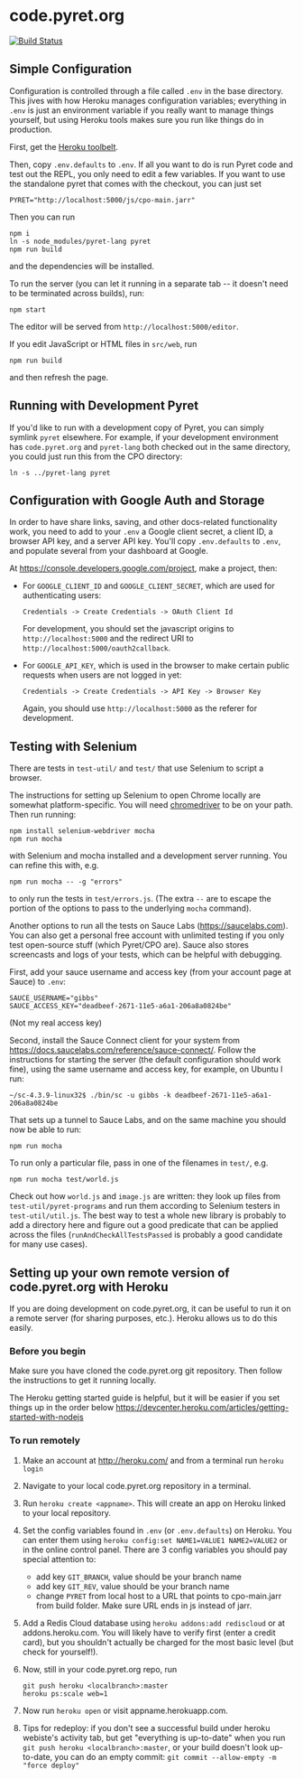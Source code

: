 # code.pyret.org

[![Build Status](https://travis-ci.org/brownplt/code.pyret.org.svg)](https://travis-ci.org/brownplt/code.pyret.org)

## Simple Configuration

Configuration is controlled through a file called `.env` in the base directory.
This jives with how Heroku manages configuration variables; everything in `.env`
is just an environment variable if you really want to manage things yourself,
but using Heroku tools makes sure you run like things do in production.

First, get the [Heroku toolbelt](https://toolbelt.heroku.com/).

Then, copy `.env.defaults` to `.env`. If all you want to do is run Pyret code
and test out the REPL, you only need to edit a few variables. If you want to use
the standalone pyret that comes with the checkout, you can just set

```env
PYRET="http://localhost:5000/js/cpo-main.jarr"
```

Then you can run

```console
npm i
ln -s node_modules/pyret-lang pyret
npm run build
```

and the dependencies will be installed.

To run the server (you can let it running in a separate tab -- it doesn't need
to be terminated across builds), run:

```console
npm start
```

The editor will be served from `http://localhost:5000/editor`.

If you edit JavaScript or HTML files in `src/web`, run

```console
npm run build
```

and then refresh the page.

## Running with Development Pyret

If you'd like to run with a development copy of Pyret, you can simply symlink
`pyret` elsewhere. For example, if your development environment has
`code.pyret.org` and `pyret-lang` both checked out in the same directory, you
could just run this from the CPO directory:

```console
ln -s ../pyret-lang pyret
```

## Configuration with Google Auth and Storage

In order to have share links, saving, and other docs-related functionality work,
you need to add to your `.env` a Google client secret, a client ID, a browser
API key, and a server API key. You'll copy `.env.defaults` to `.env`, and
populate several from your dashboard at Google.

At <https://console.developers.google.com/project>, make a project, then:

- For `GOOGLE_CLIENT_ID` and `GOOGLE_CLIENT_SECRET`, which are used for
  authenticating users:

  ```text
  Credentials -> Create Credentials -> OAuth Client Id
  ```

  For development, you should set the javascript origins to
  `http://localhost:5000` and the redirect URI to
  `http://localhost:5000/oauth2callback`.

- For `GOOGLE_API_KEY`, which is used in the browser to make certain public
  requests when users are not logged in yet:

  ```text
  Credentials -> Create Credentials -> API Key -> Browser Key
  ```

  Again, you should use `http://localhost:5000` as the referer for development.

## Testing with Selenium

There are tests in `test-util/` and `test/` that use Selenium to script a
browser.

The instructions for setting up Selenium to open Chrome locally are somewhat
platform-specific. You will need
[chromedriver](https://sites.google.com/a/chromium.org/chromedriver/) to be on
your path. Then run running:

```console
npm install selenium-webdriver mocha
npm run mocha
```

with Selenium and mocha installed and a development server running. You can
refine this with, e.g.

```console
npm run mocha -- -g "errors"
```

to only run the tests in `test/errors.js`. (The extra `--` are to escape the
portion of the options to pass to the underlying `mocha` command).

Another options to run all the tests on Sauce Labs (<https://saucelabs.com>).
You can also get a personal free account with unlimited testing if you only test
open-source stuff (which Pyret/CPO are). Sauce also stores screencasts and logs
of your tests, which can be helpful with debugging.

First, add your sauce username and access key (from your account page at Sauce)
to `.env`:

```env
SAUCE_USERNAME="gibbs"
SAUCE_ACCESS_KEY="deadbeef-2671-11e5-a6a1-206a8a0824be"
```

(Not my real access key)

Second, install the Sauce Connect client for your system from
<https://docs.saucelabs.com/reference/sauce-connect/>. Follow the instructions
for starting the server (the default configuration should work fine), using the
same username and access key, for example, on Ubuntu I run:

```console
~/sc-4.3.9-linux32$ ./bin/sc -u gibbs -k deadbeef-2671-11e5-a6a1-206a8a0824be
```

That sets up a tunnel to Sauce Labs, and on the same machine you should now be
able to run:

```console
npm run mocha
```

To run only a particular file, pass in one of the filenames in `test/`, e.g.

```console
npm run mocha test/world.js
```

Check out how `world.js` and `image.js` are written: they look up files from
`test-util/pyret-programs` and run them according to Selenium testers in
`test-util/util.js`. The best way to test a whole new library is probably to add
a directory here and figure out a good predicate that can be applied across the
files (`runAndCheckAllTestsPassed` is probably a good candidate for many use
cases).

## Setting up your own remote version of code.pyret.org with Heroku

If you are doing development on code.pyret.org, it can be useful to run it on a
remote server (for sharing purposes, etc.). Heroku allows us to do this easily.

### Before you begin

Make sure you have cloned the code.pyret.org git repository. Then follow the
instructions to get it running locally.

The Heroku getting started guide is helpful, but it will be easier if you set
things up in the order below
<https://devcenter.heroku.com/articles/getting-started-with-nodejs>

### To run remotely

1. Make an account at <http://heroku.com/> and from a terminal run
   `heroku login`
2. Navigate to your local code.pyret.org repository in a terminal.
3. Run `heroku create <appname>`. This will create an app on Heroku linked to
   your local repository.
4. Set the config variables found in `.env` (or `.env.defaults`) on Heroku. You
   can enter them using `heroku config:set NAME1=VALUE1 NAME2=VALUE2` or in the
   online control panel. There are 3 config variables you should pay special
   attention to:

   - add key `GIT_BRANCH`, value should be your branch name
   - add key `GIT_REV`, value should be your branch name
   - change `PYRET` from local host to a URL that points to cpo-main.jarr from
     build folder. Make sure URL ends in js instead of jarr.

5. Add a Redis Cloud database using `heroku addons:add rediscloud` or at
   addons.heroku.com. You will likely have to verify first (enter a credit
   card), but you shouldn't actually be charged for the most basic level (but
   check for yourself!).
6. Now, still in your code.pyret.org repo, run

   ```console
   git push heroku <localbranch>:master
   heroku ps:scale web=1
   ```

7. Now run `heroku open` or visit appname.herokuapp.com.
8. Tips for redeploy: if you don't see a successful build under heroku webiste's
   activity tab, but get "everything is up-to-date" when you run
   `git push heroku <localbranch>:master`, or your build doesn't look
   up-to-date, you can do an empty commit:
   `git commit --allow-empty -m "force deploy"`
